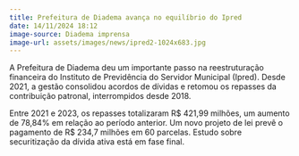 ```yaml
---
title: Prefeitura de Diadema avança no equilíbrio do Ipred
date: 14/11/2024 18:12
image-source: Diadema imprensa
image-url: assets/images/news/ipred2-1024x683.jpg
---
```


A Prefeitura de Diadema deu um importante passo na reestruturação financeira do Instituto de Previdência do Servidor Municipal (Ipred). Desde 2021, a gestão consolidou acordos de dívidas e retomou os repasses da contribuição patronal, interrompidos desde 2018.

Entre 2021 e 2023, os repasses totalizaram R$ 421,99 milhões, um aumento de 78,84% em relação ao período anterior. Um novo projeto de lei prevê o pagamento de R$ 234,7 milhões em 60 parcelas. Estudo sobre securitização da dívida ativa está em fase final.